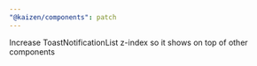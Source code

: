 ```yaml
---
"@kaizen/components": patch
---
```


Increase ToastNotificationList z-index so it shows on top of other components
